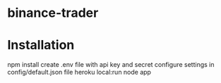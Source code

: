 # binance-trader

# Installation
npm install
create .env file with api key and secret
configure settings in config/default.json file
heroku local:run node app
